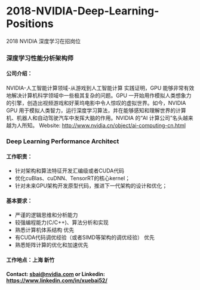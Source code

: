 # 2018-NVIDIA-Deep-Learning-Positions
2018 NVIDIA 深度学习在招岗位

### 深度学习性能分析架构师
 
#### 公司介绍：
NVIDIA-人工智能计算领域-从游戏到人工智能计算
实践证明，GPU 能够非常有效地解决计算机科学领域中一些极其复杂的问题。GPU 一开始用作模拟人类想象力的引擎，创造出视频游戏和好莱坞电影中令人惊叹的虚拟世界。如今，NVIDIA GPU 用于模拟人类智力，运行深度学习算法，并在能够感知和理解世界的计算机、机器人和自动驾驶汽车中发挥大脑的作用。NVIDIA 的“AI 计算公司”名头越来越为人所知。
Website:    http://www.nvidia.cn/object/ai-computing-cn.html

### Deep Learning Performance Architect

#### 工作职责： 
* 针对架构和算法特征开发汇编级或者CUDA代码 
* 优化cuBlas、cuDNN、TensorRT的核心kernel； 
* 针对未来GPU架构开发原型代码，推进下一代架构的设计和优化； 
 
#### 基本要求： 
* 严谨的逻辑思维和分析能力 
* 较强编程能力(C/C++)、算法分析和实现 
* 熟悉计算机体系结构  优先
* 有CUDA代码调优经验（或者SIMD等架构的调优经验） 优先
* 熟悉矩阵计算的优化和加速优先

#### 工作地点：上海 新竹

#### Contact: sbai@nvidia.com or Linkedin: https://www.linkedin.com/in/xuebai52/
